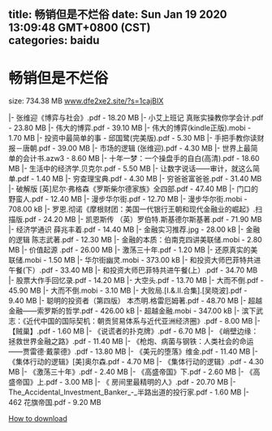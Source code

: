 
title: 畅销但是不烂俗
date: Sun Jan 19 2020 13:09:48 GMT+0800 (CST)    
categories: baidu
---

# 畅销但是不烂俗
size: 734.38 MB
 www.dfe2xe2.site/?s=1cajBIX
 
|- 张维迎《博弈与社会》.pdf - 18.20 MB
|- 小艾上班记  真账实操教你学会计.pdf - 23.80 MB
|- 伟大的博弈.pdf - 39.10 MB
|- 伟大的博弈(kindle正版).mobi - 1.70 MB
|- 投资中最简单的事 - 邱国鹭(完美版).pdf - 5.30 MB
|- 手把手教你读财报－唐朝.pdf - 39.00 MB
|- 市场的逻辑 (张维迎).pdf - 4.30 MB
|- 世界上最简单的会计书.azw3 - 8.60 MB
|- 十年一梦：一个操盘手的自白(高清).pdf - 18.60 MB
|- 生活中的经济学.贝克尔.pdf - 5.50 MB
|- 让数字说话——审计，就这么简单.pdf - 1.40 MB
|- 穷查理宝典.pdf - 4.30 MB
|- 穷爸爸富爸爸.pdf - 31.40 MB
|- 破解版 [英]尼尔·弗格森《罗斯柴尔德家族》全四部.pdf - 47.40 MB
|- 门口的野蛮人.pdf - 12.40 MB
|- 漫步华尔街.pdf - 12.70 MB
|- 漫步华尔街.mobi - 708.00 kB
|- 罗恩.彻诺《摩根财团：美国一代银行王朝和现代金融业的崛起》.扫描版.pdf - 24.20 MB
|- 凯恩斯传 （英）罗伯特.斯基德尔斯基著.pdf - 71.90 MB
|- 经济学通识 薛兆丰着.pdf - 14.40 MB
|- 金融实习推荐.jpg - 28.00 kB
|- 金融的逻辑 陈志武著.pdf - 12.30 MB
|- 金融的本质：伯南克四讲美联储.mobi - 2.80 MB
|- 价值起源 .pdf - 26.00 MB
|- 激荡三十年.pdf - 1.20 MB
|- 还原真实的美联储.mobi - 1.50 MB
|- 华尔街幽灵.mobi - 373.00 kB
|- 和投资大师巴菲特共进午餐(下）.pdf - 33.40 MB
|- 和投资大师巴菲特共进午餐(上）.pdf - 34.70 MB
|- 股票大作手回忆录.pdf - 14.20 MB
|- 大空头.pdf - 13.70 MB
|- 大而不倒.pdf - 45.90 MB
|- 大而不倒.mobi - 3.10 MB
|- 大败局.[I.&.II.合集].[吴晓波].pdf - 9.40 MB
|- 聪明的投资者（第四版） 本杰明.格雷厄姆著.pdf - 48.70 MB
|- 超越金融——索罗斯的哲学.pdf - 426.00 kB
|- 超越金融.mobi - 347.00 kB
|- 滨下武志：《近代中国的国际契机：朝贡贸易体系与近代亚洲经济圈》.pdf - 8.00 MB
|- 【贼巢】.pdf - 1.60 MB
|- 《说谎者的扑克牌》.pdf - 6.70 MB
|- 《峭壁边缘：拯救世界金融之路》.pdf - 11.40 MB
|- 《枪炮、病菌与钢铁：人类社会的命运——贾雷德·戴蒙德》.pdf - 13.80 MB
|- 《美元的堕落》维金.pdf - 11.40 MB
|- 《集体行动的逻辑》[美]奥尔森.pdf - 4.70 MB
|- 《集体行动的逻辑》.pdf - 4.30 MB
|- 《激荡三十年》.pdf - 2.40 MB
|- 《高盛帝国》下.pdf - 2.60 MB
|- 《高盛帝国》上.pdf - 3.00 MB
|- 《 房间里最精明的人》.pdf - 20.70 MB
|- The_Accidental_Investment_Banker_-_半路出道的投行家.pdf - 1.60 MB
|- 462  花旗帝国.pdf - 9.20 MB

[How to download](https://bpcam.bemobtrk.com/go/2ceec3aa-1ca2-46d6-b9ff-aaa5c184517c?jno=920)